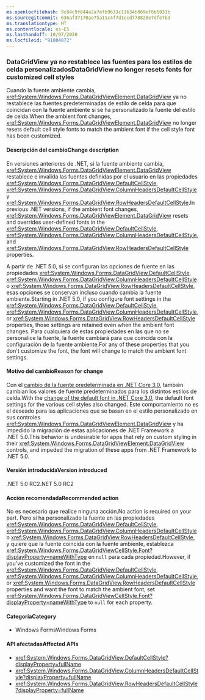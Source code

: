 ```yaml
---
ms.openlocfilehash: 9c84c9f844a2a7efb9633c11634b069ef6b6033b
ms.sourcegitcommit: 636af37170ae75a11c4f7d1ecd770820e7dfe7bd
ms.translationtype: HT
ms.contentlocale: es-ES
ms.lasthandoff: 10/07/2020
ms.locfileid: "91804872"
---
```

### <a name="datagridview-no-longer-resets-fonts-for-customized-cell-styles"></a><span data-ttu-id="dcdc4-101">DataGridView ya no restablece las fuentes para los estilos de celda personalizados</span><span class="sxs-lookup"><span data-stu-id="dcdc4-101">DataGridView no longer resets fonts for customized cell styles</span></span>

<span data-ttu-id="dcdc4-102">Cuando la fuente ambiente cambia, <xref:System.Windows.Forms.DataGridViewElement.DataGridView> ya no restablece las fuentes predeterminadas de estilo de celda para que coincidan con la fuente ambiente si se ha personalizado la fuente del estilo de celda.</span><span class="sxs-lookup"><span data-stu-id="dcdc4-102">When the ambient font changes, <xref:System.Windows.Forms.DataGridViewElement.DataGridView> no longer resets default cell style fonts to match the ambient font if the cell style font has been customized.</span></span>

#### <a name="change-description"></a><span data-ttu-id="dcdc4-103">Descripción del cambio</span><span class="sxs-lookup"><span data-stu-id="dcdc4-103">Change description</span></span>

<span data-ttu-id="dcdc4-104">En versiones anteriores de .NET, si la fuente ambiente cambia, <xref:System.Windows.Forms.DataGridViewElement.DataGridView> restablece e invalida las fuentes definidas por el usuario en las propiedades <xref:System.Windows.Forms.DataGridView.DefaultCellStyle>, <xref:System.Windows.Forms.DataGridView.ColumnHeadersDefaultCellStyle> y <xref:System.Windows.Forms.DataGridView.RowHeadersDefaultCellStyle>.</span><span class="sxs-lookup"><span data-stu-id="dcdc4-104">In previous .NET versions, if the ambient font changes, <xref:System.Windows.Forms.DataGridViewElement.DataGridView> resets and overrides user-defined fonts in the <xref:System.Windows.Forms.DataGridView.DefaultCellStyle>, <xref:System.Windows.Forms.DataGridView.ColumnHeadersDefaultCellStyle>, and <xref:System.Windows.Forms.DataGridView.RowHeadersDefaultCellStyle> properties.</span></span>

<span data-ttu-id="dcdc4-105">A partir de .NET 5.0, si se configuran las opciones de fuente en las propiedades <xref:System.Windows.Forms.DataGridView.DefaultCellStyle>, <xref:System.Windows.Forms.DataGridView.ColumnHeadersDefaultCellStyle> o <xref:System.Windows.Forms.DataGridView.RowHeadersDefaultCellStyle>, esas opciones se conservan incluso cuando cambia la fuente ambiente.</span><span class="sxs-lookup"><span data-stu-id="dcdc4-105">Starting in .NET 5.0, if you configure font settings in the <xref:System.Windows.Forms.DataGridView.DefaultCellStyle>, <xref:System.Windows.Forms.DataGridView.ColumnHeadersDefaultCellStyle>, or <xref:System.Windows.Forms.DataGridView.RowHeadersDefaultCellStyle> properties, those settings are retained even when the ambient font changes.</span></span> <span data-ttu-id="dcdc4-106">Para cualquiera de estas propiedades en las que no se personalice la fuente, la fuente cambiará para que coincida con la configuración de la fuente ambiente.</span><span class="sxs-lookup"><span data-stu-id="dcdc4-106">For any of these properties that you don't customize the font, the font will change to match the ambient font settings.</span></span>

#### <a name="reason-for-change"></a><span data-ttu-id="dcdc4-107">Motivo del cambio</span><span class="sxs-lookup"><span data-stu-id="dcdc4-107">Reason for change</span></span>

<span data-ttu-id="dcdc4-108">Con el [cambio de la fuente predeterminada en .NET Core 3.0](../../../../docs/core/compatibility/winforms.md#default-control-font-changed-to-segoe-ui-9-pt), también cambian los valores de fuente predeterminados para los distintos estilos de celda.</span><span class="sxs-lookup"><span data-stu-id="dcdc4-108">With the [change of the default font in .NET Core 3.0](../../../../docs/core/compatibility/winforms.md#default-control-font-changed-to-segoe-ui-9-pt), the default font settings for the various cell styles also changed.</span></span> <span data-ttu-id="dcdc4-109">Este comportamiento no es el deseado para las aplicaciones que se basan en el estilo personalizado en sus controles <xref:System.Windows.Forms.DataGridViewElement.DataGridView> y ha impedido la migración de estas aplicaciones de .NET Framework a .NET 5.0.</span><span class="sxs-lookup"><span data-stu-id="dcdc4-109">This behavior is undesirable for apps that rely on custom styling in their <xref:System.Windows.Forms.DataGridViewElement.DataGridView> controls, and impeded the migration of these apps from .NET Framework to .NET 5.0.</span></span>

#### <a name="version-introduced"></a><span data-ttu-id="dcdc4-110">Versión introducida</span><span class="sxs-lookup"><span data-stu-id="dcdc4-110">Version introduced</span></span>

<span data-ttu-id="dcdc4-111">.NET 5.0 RC2</span><span class="sxs-lookup"><span data-stu-id="dcdc4-111">.NET 5.0 RC2</span></span>

#### <a name="recommended-action"></a><span data-ttu-id="dcdc4-112">Acción recomendada</span><span class="sxs-lookup"><span data-stu-id="dcdc4-112">Recommended action</span></span>

<span data-ttu-id="dcdc4-113">No es necesario que realice ninguna acción.</span><span class="sxs-lookup"><span data-stu-id="dcdc4-113">No action is required on your part.</span></span> <span data-ttu-id="dcdc4-114">Pero si ha personalizado la fuente en las propiedades <xref:System.Windows.Forms.DataGridView.DefaultCellStyle>, <xref:System.Windows.Forms.DataGridView.ColumnHeadersDefaultCellStyle> o <xref:System.Windows.Forms.DataGridView.RowHeadersDefaultCellStyle>, y quiere que la fuente coincida con la fuente ambiente, establezca <xref:System.Windows.Forms.DataGridViewCellStyle.Font?displayProperty=nameWithType> en `null` para cada propiedad.</span><span class="sxs-lookup"><span data-stu-id="dcdc4-114">However, if you've customized the font in the <xref:System.Windows.Forms.DataGridView.DefaultCellStyle>, <xref:System.Windows.Forms.DataGridView.ColumnHeadersDefaultCellStyle>, or <xref:System.Windows.Forms.DataGridView.RowHeadersDefaultCellStyle> properties and want the font to match the ambient font, set <xref:System.Windows.Forms.DataGridViewCellStyle.Font?displayProperty=nameWithType> to `null` for each property.</span></span>

#### <a name="category"></a><span data-ttu-id="dcdc4-115">Categoría</span><span class="sxs-lookup"><span data-stu-id="dcdc4-115">Category</span></span>

- <span data-ttu-id="dcdc4-116">Windows Forms</span><span class="sxs-lookup"><span data-stu-id="dcdc4-116">Windows Forms</span></span>

#### <a name="affected-apis"></a><span data-ttu-id="dcdc4-117">API afectadas</span><span class="sxs-lookup"><span data-stu-id="dcdc4-117">Affected APIs</span></span>

- <xref:System.Windows.Forms.DataGridView.DefaultCellStyle?displayProperty=fullName>
- <xref:System.Windows.Forms.DataGridView.ColumnHeadersDefaultCellStyle?displayProperty=fullName>
- <xref:System.Windows.Forms.DataGridView.RowHeadersDefaultCellStyle?displayProperty=fullName>

<!--

#### Affected APIs

- `P:System.Windows.Forms.DataGridView.DefaultCellStyle`
- `P:System.Windows.Forms.DataGridView.ColumnHeadersDefaultCellStyle`
- `P:System.Windows.Forms.DataGridView.RowHeadersDefaultCellStyle`

-->
